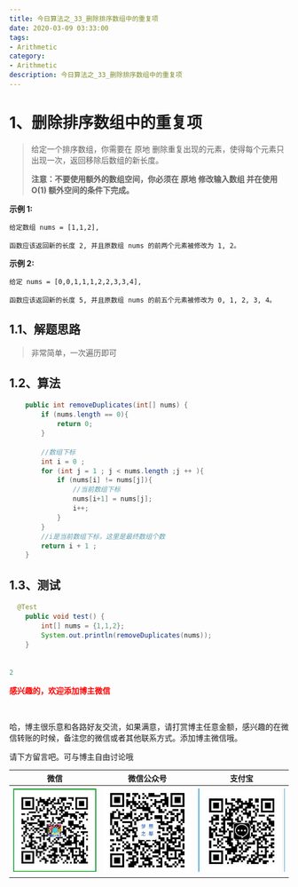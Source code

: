 ```yaml
---
title: 今日算法之_33_删除排序数组中的重复项
date: 2020-03-09 03:33:00
tags: 
- Arithmetic
category: 
- Arithmetic
description: 今日算法之_33_删除排序数组中的重复项
---
```




# 1、删除排序数组中的重复项
>  给定一个排序数组，你需要在 原地 删除重复出现的元素，使得每个元素只出现一次，返回移除后数组的新长度。    
>
>  **注意：不要使用额外的数组空间，你必须在 原地 修改输入数组 并在使用 O(1) 额外空间的条件下完成。**



**示例 1:**

```
给定数组 nums = [1,1,2], 

函数应该返回新的长度 2, 并且原数组 nums 的前两个元素被修改为 1, 2。 
```



**示例 2:**

```
给定 nums = [0,0,1,1,1,2,2,3,3,4],

函数应该返回新的长度 5, 并且原数组 nums 的前五个元素被修改为 0, 1, 2, 3, 4。
```




## 1.1、解题思路 

> 非常简单，一次遍历即可



## 1.2、算法

```java
    public int removeDuplicates(int[] nums) {
        if (nums.length == 0){
            return 0;
        }

        //数组下标
        int i = 0 ;
        for (int j = 1 ; j < nums.length ;j ++ ){
            if (nums[i] != nums[j]){
                //当前数组下标
                nums[i+1] = nums[j];
                i++;
            }
        }
        //i是当前数组下标，这里是最终数组个数
        return i + 1 ;
    }
```




## 1.3、测试 

```java
  @Test
    public void test() {
        int[] nums = {1,1,2};
        System.out.println(removeDuplicates(nums));
    }


2
```








  **<font  color="red">感兴趣的，欢迎添加博主微信 </font>**       

​    

哈，博主很乐意和各路好友交流，如果满意，请打赏博主任意金额，感兴趣的在微信转账的时候，备注您的微信或者其他联系方式。添加博主微信哦。    

请下方留言吧。可与博主自由讨论哦   



|微信 | 微信公众号|支付宝|
|:-------:|:-------:|:------:|
| ![微信](https://raw.githubusercontent.com/HealerJean/HealerJean.github.io/master/assets/img/tctip/weixin.jpg)|![微信公众号](https://raw.githubusercontent.com/HealerJean/HealerJean.github.io/master/assets/img/my/qrcode_for_gh_a23c07a2da9e_258.jpg)|![支付宝](https://raw.githubusercontent.com/HealerJean/HealerJean.github.io/master/assets/img/tctip/alpay.jpg) |



<link rel="stylesheet" href="https://unpkg.com/gitalk/dist/gitalk.css">

<script src="https://unpkg.com/gitalk@latest/dist/gitalk.min.js"></script> 
<div id="gitalk-container"></div>    
 <script type="text/javascript">
    var gitalk = new Gitalk({
		clientID: `1d164cd85549874d0e3a`,
		clientSecret: `527c3d223d1e6608953e835b547061037d140355`,
		repo: `HealerJean.github.io`,
		owner: 'HealerJean',
		admin: ['HealerJean'],
		id: 'aJqpmTW2QZIDYtly',
    });
    gitalk.render('gitalk-container');
</script> 

